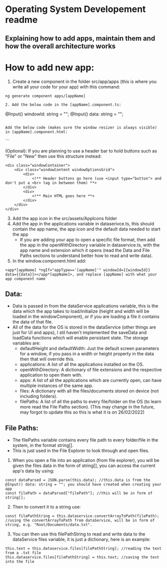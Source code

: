 # Operating System Developement readme
## Explaining how to add apps, maintain them and how the overall architecture works


# How to add new app:
1. Create a new component in the folder src/app/apps (this is where you write all your code for your app) with this command:
```
ng generate component apps/[appName]

2. Add the below code in the [appName].component.ts:
```
@Input() windowId: string = "";
@Input() data: string = "";
```

Add the below code (makes sure the window resizer is always visible) in [appName].component.html:
```
<div class="windowContainer">
    <div class="windowContent">
        <!** Main HTML goes here **>
    </div>
</div>
```

(Optional): If you are planning to use a header bar to hold buttons such as "File" or "New" then use this structure instead:
```
<div class="windowContainer">
    <div class="windowContent windowOptionsGrid">
        <div>
            <!** Header buttons go here (use <input type="button"> and don't put a <br> tag in between them) **>
        </div>
        <div>
            <!** Main HTML goes here **>
        </div>
    </div>
</div>
```
3. Add the app icon in the src/assets/AppIcons folder
4. Add the app in the applications variable in dataserivce.ts, this should contain the app name, the app icon and the default data needed to start the app
    - If you are adding your app to open a specific file format, then add the app in the openWithDirectory variable in dataservice.ts, with the app name and extension which it opens (read the Data and File Paths sections to understand better how to read and write data).
5. In the window.component.html add:
```
<app*[appName] *ngIf="appType=='[appName]'" windowId={{windowId}} data={{data}}></app*[appName]>, and replace [appName] with what your app component name
```

## Data:
* Data is passed in from the dataService applications variable, this is the data which the app takes to load/initialize (height and width will be loaded in the windowComponent), or if you are loading a file it contains the data of that file.
* All of the data for the OS is stored in the dataService (other things are just for UI and apps), I stil haven't implemented the saveData and loadData functions which will enable persistant state. The storage variables are:
    - defaultHeight and defaultWidth: Just the default screen parameters for a window, if you pass in a width or height property in the data then that will override this.
    - applications: A list of all the applications installed on the OS.
    - openWithDirectory: A dictionary of file extensions and the respective application to open them with.
    - apps: A list of all the applications which are currently open, can have multiple instances of the same app.
    - files: A dictionary with all the files/documents stored on device (not including folders).
    - filePaths: A list of all the paths to every file/folder on the OS (to learn more read the File Paths section).
(This may change in the future, may forgot to update this so this is what it is on 26/02/2022)

## File Paths:
* The filePaths variable contains every file path to every folder/file in the system, in the format string[].
* This is just used in the File Explorer to look through and open files.

1. When you open a file into an application (from file explorer), you will be given the files data in the form of string[], you can access the current app's data by using:
```
const dataParsed = JSON.parse(this.data); //this.data is from the @Input() data: string = ""; you should have created when creating your app
const filePath = dataParsed["filePath"]; //this will be in form of string[];
```
2. Then to convert it to a string use:
```
const filePathString = this.dataservice.convertArrayToPath(filePath); //using the convertArrayToPath from dataService, will be in form of string, e.g. "Root/Documents/data.txt".
```
3. You can then use this filePathString to read and write data to the dataService files variable, it is just a dictionary, here is an example:
```
this.text = this.dataservice.files[filePathString]; //reading the text from a .txt file
this.dataservice.files[filePathString] = this.text; //saving the text into the file
```